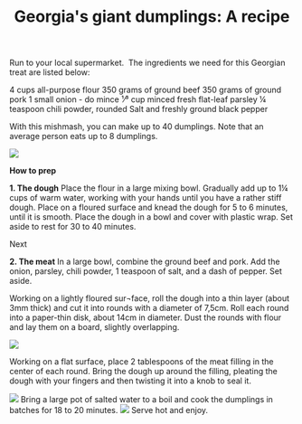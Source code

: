 ﻿---
language: en
url: blog/georgia/post-4
template: blog_post
post_id: 4
title: "Georgia's giant dumplings: A recipe"
name: "Georgia's giant dumplings: A recipe"
category_id: 1
---
Run to your local supermarket.  The ingredients we need for this Georgian treat are
listed below:

4 cups all\-purpose flour
350 grams of ground beef
350 grams of ground pork
1 small onion \- do mince
¹⁄³ cup minced fresh flat\-leaf parsley
¼ teaspoon chili powder, rounded
Salt and freshly ground black pepper

With this mishmash, you can make up to 40 dumplings. Note that an average person
eats up to 8 dumplings.

![](/library/blog/khinkali-part-4.jpg)

**How to prep**

**1\. The dough**
Place the flour in a large mixing bowl. Gradually add up to 1¼ cups of warm water,
working with your hands until you have a rather stiff dough. Place on a floured
surface and knead the dough for 5 to 6 minutes, until it is smooth. Place the dough
in a bowl and cover with plastic wrap. Set aside to rest for 30 to 40 minutes.

Next

**2\. The meat**
In a large bowl, combine the ground beef and pork. Add the onion, parsley, chili
powder, 1 teaspoon of salt, and a dash of pepper. Set aside.

Working on a lightly floured sur¬face, roll the dough into a thin layer (about 3mm
thick) and cut it into rounds with a diameter of 7,5cm. Roll each round into a paper\-thin
disk, about 14cm in diameter. Dust the rounds with flour and lay them on a board,
slightly overlapping.

![](/library/blog/khinkali-part-1.jpg)

Working on a flat surface, place 2 tablespoons of the meat filling in the center
of each round. Bring the dough up around the filling, pleating the dough with your
fingers and then twisting it into a knob to seal it.

![](/library/blog/khinkali-part-2.jpg)
Bring a large pot of salted water to a boil and cook the dumplings in batches for
18 to 20 minutes.
![](/library/blog/khinkali-part-3.jpg)
Serve hot and enjoy.

